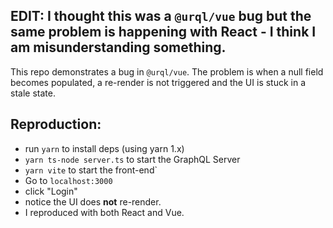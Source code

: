 ## EDIT: I thought this was a `@urql/vue` bug but the same problem is happening with React - I think I am misunderstanding something.


This repo demonstrates a bug in `@urql/vue`. The problem is when a null field becomes populated, a re-render is not triggered and the UI is stuck in a stale state.

## Reproduction:

- run `yarn` to install deps (using yarn 1.x)
- `yarn ts-node server.ts` to start the GraphQL Server
- `yarn vite` to start the front-end`
- Go to `localhost:3000` 
- click "Login"
- notice the UI does **not** re-render.
- I reproduced with both React and Vue.

